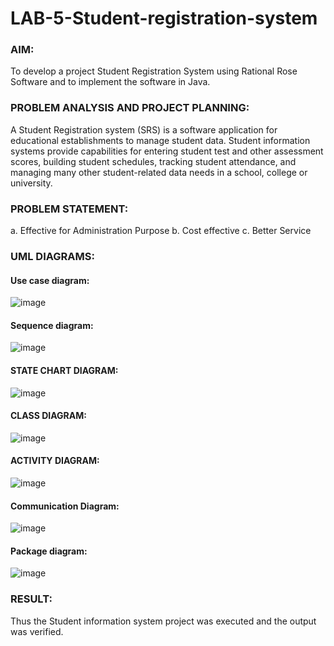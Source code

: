 # LAB-5-Student-registration-system
### AIM:
To develop a project Student Registration System using Rational Rose Software and to
implement the software in Java.
### PROBLEM ANALYSIS AND PROJECT PLANNING:
A Student Registration system (SRS) is a software application for educational
establishments to manage student data. Student information systems provide capabilities for
entering student test and other assessment scores, building student schedules, tracking student
attendance, and managing many other student-related data needs in a school, college or
university.
### PROBLEM STATEMENT:
a. Effective for Administration Purpose
b. Cost effective
c. Better Service
### UML DIAGRAMS:
#### Use case diagram:
![image](https://github.com/GitPreethiHub/LAB-5-Student-registration-system/assets/119475585/fecbff0d-c1da-470b-a0a2-03ca6c1243c7)

#### Sequence diagram:
![image](https://github.com/GitPreethiHub/LAB-5-Student-registration-system/assets/119475585/e913a0e6-081a-4c77-9c9d-dfa1165dfc70)

#### STATE CHART DIAGRAM:
![image](https://github.com/GitPreethiHub/LAB-5-Student-registration-system/assets/119475585/dbc8c6a5-3fd1-42a1-8229-18923422fc31)

#### CLASS DIAGRAM:
![image](https://github.com/GitPreethiHub/LAB-5-Student-registration-system/assets/119475585/8440ed5b-fc37-4572-b248-1dab1f27d232)

#### ACTIVITY DIAGRAM:
![image](https://github.com/GitPreethiHub/LAB-5-Student-registration-system/assets/119475585/5d6ccf2b-7167-4669-b18a-582ac51b2990)

#### Communication Diagram:
![image](https://github.com/GitPreethiHub/LAB-5-Student-registration-system/assets/119475585/86c3eb13-55eb-49a0-b019-c6f73bf7ec7f)

#### Package diagram:
![image](https://github.com/GitPreethiHub/LAB-5-Student-registration-system/assets/119475585/dd3154fd-1fa1-4b74-875b-ce6f865f5ff3)





### RESULT:
Thus the Student information system project was executed and the output was
verified.
